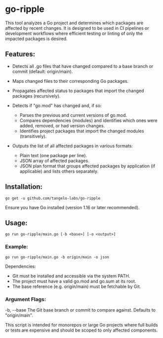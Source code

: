 # go-ripple
 This tool analyzes a Go project and determines which packages are affected by recent changes.
 It is designed to be used in CI pipelines or development workflows where efficient testing or linting
 of only the impacted packages is desired.

 ## Features:

 - Detects all .go files that have changed compared to a base branch or commit (default: origin/main).
 - Maps changed files to their corresponding Go packages.
 - Propagates affected status to packages that import the changed packages (recursively).
 - Detects if "go.mod" has changed and, if so:
   - Parses the previous and current versions of go.mod.
   - Compares dependencies (modules) and identifies which ones were added, removed, or had version changes.
   - Identifies project packages that import the changed modules (transitively).

 - Outputs the list of all affected packages in various formats:
   - Plain text (one package per line).
   - JSON array of affected packages.
   - JSON plan format that groups affected packages by application (if applicable) and lists others separately.
 ## Installation:

    go get -u github.com/tangelo-labs/go-ripple

 Ensure you have Go installed (version 1.16 or later recommended).
 ## Usage:

	go run go-ripple/main.go [-b <base>] [-o <output>]

 ### Example:

	go run go-ripple/main.go -b origin/main -o json

 Dependencies:

 - Git must be installed and accessible via the system PATH.
 - The project must have a valid go.mod and go.sum at its root.
 - The base reference (e.g. origin/main) must be fetchable by Git.

 ### Argument Flags:

 -b, --base   The Git base branch or commit to compare against. Defaults to "origin/main".

 This script is intended for monorepos or large Go projects where full builds or tests
 are expensive and should be scoped to only affected components.